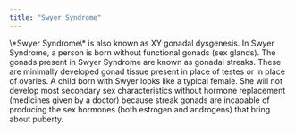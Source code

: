 ```yaml
---
title: "Swyer Syndrome"
---
```


<p>\*Swyer Syndrome\* is also known as XY gonadal dysgenesis. In Swyer Syndrome, a person is born without functional gonads (sex glands). The gonads present in Swyer Syndrome are known as gonadal streaks. These are minimally developed gonad tissue present in place of testes or in place of ovaries. A child born with Swyer looks like a typical female. She will not develop most secondary sex characteristics without hormone replacement (medicines given by a doctor) because streak gonads are incapable of producing the sex hormones (both estrogen and androgens) that bring about puberty.</p>